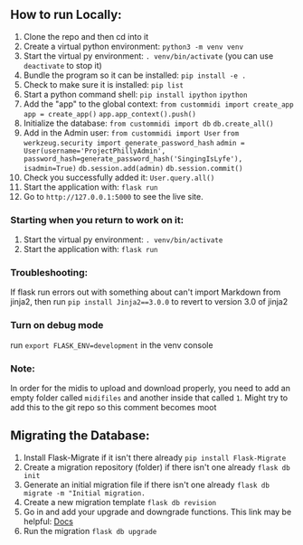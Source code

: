 ## How to run Locally:

1. Clone the repo and then cd into it
2. Create a virtual python environment:
`python3 -m venv venv`
3. Start the virtual py environment:
`. venv/bin/activate`
(you can use `deactivate` to stop it)
4. Bundle the program so it can be installed:
`pip install -e .`
5. Check to make sure it is installed:
`pip list`
6. Start a python command shell:
`pip install ipython`
`ipython`
7. Add the "app" to the global context:
`from custommidi import create_app`
`app = create_app()`
`app.app_context().push()`
8. Initialize the database:
`from custommidi import db`
`db.create_all()`
9. Add in the Admin user:
`from custommidi import User`
`from werkzeug.security import generate_password_hash`
`admin = User(username='ProjectPhillyAdmin', password_hash=generate_password_hash('SingingIsLyfe'), isadmin=True)`
`db.session.add(admin)`
`db.session.commit()`
10. Check you successfully added it:
`User.query.all()`
11. Start the application with:
`flask run`
12. Go to `http://127.0.0.1:5000` to see the live site.


### Starting when you return to work on it:
1. Start the virtual py environment:
`. venv/bin/activate`
2. Start the application with:
`flask run`

### Troubleshooting:
If flask run errors out with something about can't import Markdown from jinja2, then run `pip install Jinja2==3.0.0` to revert to version 3.0 of jinja2 

### Turn on debug mode
run `export FLASK_ENV=development` in the venv console

### Note:
In order for the midis to upload and download properly, you need to add an empty folder called `midifiles` and another inside that called `1`. Might try to add this to the git repo so this comment becomes moot

## Migrating the Database:
1. Install Flask-Migrate if it isn't there already
`pip install Flask-Migrate`
2. Create a migration repository (folder) if there isn't one already
`flask db init`
3. Generate an initial migration file if there isn't one already
`flask db migrate -m "Initial migration.`
4. Create a new migration template
`flask db revision`
5. Go in and add your upgrade and downgrade functions. This link may be helpful: [Docs](https://alembic.sqlalchemy.org/en/latest/tutorial.html#create-a-migration-script)
6. Run the migration
`flask db upgrade`